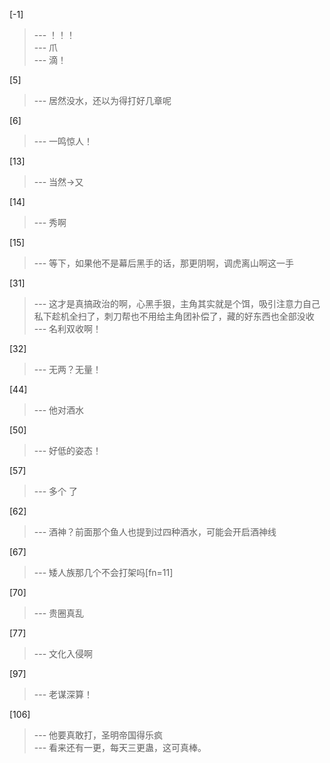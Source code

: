 
[-1] 
>--- ！！！<br>
>--- 爪<br>
>--- 滴！<br>

[5] 
>--- 居然没水，还以为得打好几章呢<br>

[6] 
>--- 一鸣惊人！<br>

[13] 
>--- 当然→又<br>

[14] 
>--- 秀啊<br>

[15] 
>--- 等下，如果他不是幕后黑手的话，那更阴啊，调虎离山啊这一手<br>

[31] 
>--- 这才是真搞政治的啊，心黑手狠，主角其实就是个饵，吸引注意力自己私下趁机全扫了，刺刀帮也不用给主角团补偿了，藏的好东西也全部没收<br>
>--- 名利双收啊！<br>

[32] 
>--- 无两？无量！<br>

[44] 
>--- 他对酒水<br>

[50] 
>--- 好低的姿态！<br>

[57] 
>--- 多个    了<br>

[62] 
>--- 酒神？前面那个鱼人也提到过四种酒水，可能会开启酒神线<br>

[67] 
>--- 矮人族那几个不会打架吗[fn=11]<br>

[70] 
>--- 贵圈真乱<br>

[77] 
>--- 文化入侵啊<br>

[97] 
>--- 老谋深算！<br>

[106] 
>--- 他要真敢打，圣明帝国得乐疯<br>
>--- 看来还有一更，每天三更蛊，这可真棒。<br>

